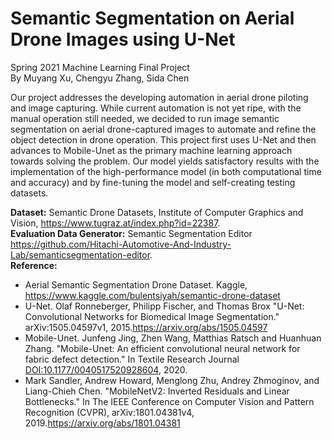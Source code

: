 # Semantic Segmentation on Aerial Drone Images using U-Net
Spring 2021 Machine Learning Final Project  
By Muyang Xu, Chengyu Zhang, Sida Chen

Our project addresses the developing automation in aerial drone piloting and image capturing. While current automation is not yet ripe, with the manual operation still needed, we decided to run image semantic segmentation on aerial drone-captured images to automate and refine the object detection in drone operation. This project first uses U-Net and then advances to Mobile-Unet as the primary machine learning approach towards solving the problem. Our model yields satisfactory results with the implementation of the high-performance model (in both computational time and accuracy) and by fine-tuning the model and self-creating testing datasets.

**Dataset:** Semantic Drone Datasets, Institute of Computer Graphics and Vision, https://www.tugraz.at/index.php?id=22387.  
**Evaluation Data Generator:** Semantic Segmentation Editor https://github.com/Hitachi-Automotive-And-Industry-Lab/semanticsegmentation-editor.  
**Reference:**  
- Aerial Semantic Segmentation Drone Dataset. Kaggle, https://www.kaggle.com/bulentsiyah/semantic-drone-dataset
- U-Net. Olaf Ronneberger, Philipp Fischer, and Thomas Brox "U-Net: Convolutional Networks for Biomedical Image Segmentation." arXiv:1505.04597v1, 2015.https://arxiv.org/abs/1505.04597
- Mobile-Unet. Junfeng Jing, Zhen Wang, Matthias Ratsch and Huanhuan Zhang. "Mobile-Unet: An efficient convolutional neural network for fabric defect detection." In Textile Research Journal [DOI:10.1177/0040517520928604](https://journals.sagepub.com/doi/full/10.1177/0040517520928604), 2020.
- Mark Sandler, Andrew Howard, Menglong Zhu, Andrey Zhmoginov, and Liang-Chieh Chen. "MobileNetV2: Inverted Residuals and Linear Bottlenecks." In The IEEE Conference on Computer Vision and Pattern Recognition (CVPR), arXiv:1801.04381v4, 2019.https://arxiv.org/abs/1801.04381  




